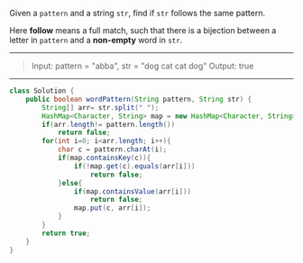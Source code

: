Given a `pattern` and a string `str`, find if `str` follows the same pattern.

Here **follow** means a full match, such that there is a bijection between a letter in `pattern` and a **non-empty** word in `str`.

---

> Input: pattern = "abba", str = "dog cat cat dog"
> Output: true

---

```JAVA
class Solution {
    public boolean wordPattern(String pattern, String str) {
        String[] arr= str.split(" ");
        HashMap<Character, String> map = new HashMap<Character, String>();
        if(arr.length!= pattern.length())
            return false;
        for(int i=0; i<arr.length; i++){
            char c = pattern.charAt(i);
            if(map.containsKey(c)){
                if(!map.get(c).equals(arr[i]))
                    return false;
            }else{
                if(map.containsValue(arr[i]))
                    return false;
                map.put(c, arr[i]);
            }    
        }
        return true;    
    }
}
```

